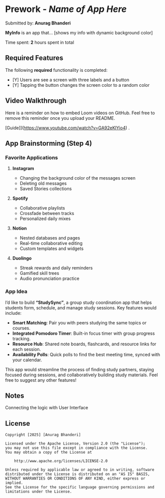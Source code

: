 # Prework - *Name of App Here*

Submitted by: **Anurag Bhanderi**

**MyInfo** is an app that... [shows my info with dynamic background color]

Time spent: **2** hours spent in total

## Required Features

The following **required** functionality is completed:

- [Y] Users are see a screen with three labels and a button
- [Y] Tapping the button changes the screen color to a random color
 
## Video Walkthrough

Here is a reminder on how to embed Loom videos on GitHub. Feel free to remove this reminder once you upload your README. 

[Guide]](https://www.youtube.com/watch?v=GA92eKlYio4) .

## App Brainstorming (Step 4)
### Favorite Applications
1. **Instagram**
   - Changing the background color of the messages screen  
   - Deleting old messages  
   - Saved Stories collections  

2. **Spotify**
   - Collaborative playlists  
   - Crossfade between tracks  
   - Personalized daily mixes  

3. **Notion**
   - Nested databases and pages  
   - Real-time collaborative editing  
   - Custom templates and widgets  

4. **Duolingo**
   - Streak rewards and daily reminders  
   - Gamified skill trees  
   - Audio pronunciation practice  

### App Idea
I’d like to build **“StudySync”**, a group study coordination app that helps students form, schedule, and manage study sessions. Key features would include:
- **Smart Matching**: Pair you with peers studying the same topics or courses.  
- **Integrated Pomodoro Timer**: Built-in focus timer with group progress tracking.  
- **Resource Hub**: Shared note boards, flashcards, and resource links for each session.  
- **Availability Polls**: Quick polls to find the best meeting time, synced with your calendar.  

This app would streamline the process of finding study partners, staying focused during sessions, and collaboratively building study materials. Feel free to suggest any other features!  










## Notes

Connecting the logic with User Interface

## License

    Copyright [2025] [Anurag Bhanderi]

    Licensed under the Apache License, Version 2.0 (the "License");
    you may not use this file except in compliance with the License.
    You may obtain a copy of the License at

        http://www.apache.org/licenses/LICENSE-2.0

    Unless required by applicable law or agreed to in writing, software
    distributed under the License is distributed on an "AS IS" BASIS,
    WITHOUT WARRANTIES OR CONDITIONS OF ANY KIND, either express or implied.
    See the License for the specific language governing permissions and
    limitations under the License.

